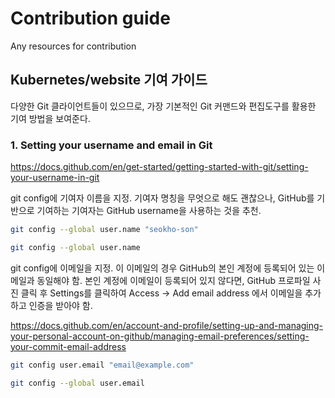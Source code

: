 # Contribution guide
Any resources for contribution

## Kubernetes/website 기여 가이드

다양한 Git 클라이언트들이 있으므로, 가장 기본적인 Git 커맨드와 편집도구를 활용한 기여 방법을 보여준다.

### 1. Setting your username and email in Git

https://docs.github.com/en/get-started/getting-started-with-git/setting-your-username-in-git

git config에 기여자 이름을 지정. 
기여자 명칭을 무엇으로 해도 괜찮으나, GitHub를 기반으로 기여하는 기여자는 GitHub username을 사용하는 것을 추천.

```bash
git config --global user.name "seokho-son"
```
```bash
git config --global user.name
```

git config에 이메일을 지정.
이 이메일의 경우 GitHub의 본인 계정에 등록되어 있는 이메일과 동일해야 함.
본인 계정에 이메일이 등록되어 있지 않다면, GitHub 프로파일 사진 클릭 후 Settings를 클릭하여 Access -> Add email address 에서 이메일을 추가하고 인증을 받아야 함.

https://docs.github.com/en/account-and-profile/setting-up-and-managing-your-personal-account-on-github/managing-email-preferences/setting-your-commit-email-address

```bash
git config user.email "email@example.com"
```

```bash
git config --global user.email
```
